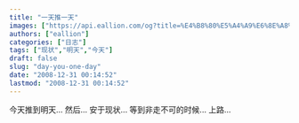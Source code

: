 ```yaml
---
title: "一天推一天"
images: ["https://api.eallion.com/og?title=%E4%B8%80%E5%A4%A9%E6%8E%A8%E4%B8%80%E5%A4%A9"]
authors: ["eallion"]
categories: ["日志"]
tags: ["现状","明天","今天"]
draft: false
slug: "day-you-one-day"
date: "2008-12-31 00:14:52"
lastmod: "2008-12-31 00:14:52"
---
```


今天推到明天...
然后...
安于现状...
等到非走不可的时候...
上路...
